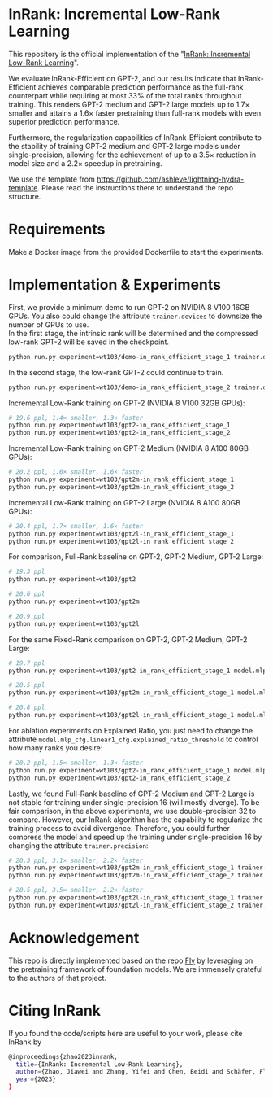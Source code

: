 # InRank: Incremental Low-Rank Learning
This repository is the official implementation of the "[InRank: Incremental Low-Rank Learning](https://arxiv.org/abs/2306.11250)".

We evaluate InRank-Efficient on GPT-2, and our results indicate that InRank-Efficient achieves comparable prediction performance as the full-rank counterpart while requiring at most 33% of the total ranks throughout training. This renders GPT-2 medium and GPT-2 large models up to 1.7× smaller and attains a 1.6× faster pretraining than full-rank models with even superior prediction performance.

Furthermore, the regularization capabilities of InRank-Efficient contribute to the stability of training GPT-2 medium and GPT-2 large models under single-precision, allowing for the achievement of up to a 3.5× reduction in model size and a 2.2× speedup in pretraining.

We use the template from https://github.com/ashleve/lightning-hydra-template. Please read the instructions there to understand the repo structure.

# Requirements
Make a Docker image from the provided Dockerfile to start the experiments.

# Implementation & Experiments
First, we provide a minimum demo to run GPT-2 on NVIDIA 8 V100 16GB GPUs. You also could change the attribute `trainer.devices` to downsize the number of GPUs to use.  </br>
In the first stage, the intrinsic rank will be determined and the compressed low-rank GPT-2 will be saved in the checkpoint.
```sh
python run.py experiment=wt103/demo-in_rank_efficient_stage_1 trainer.devices=8
```
In the second stage, the low-rank GPT-2 could continue to train.
```sh
python run.py experiment=wt103/demo-in_rank_efficient_stage_2 trainer.devices=8
```

Incremental Low-Rank training on GPT-2 (NVIDIA 8 V100 32GB GPUs):
```sh
# 19.6 ppl, 1.4× smaller, 1.3× faster
python run.py experiment=wt103/gpt2-in_rank_efficient_stage_1
python run.py experiment=wt103/gpt2-in_rank_efficient_stage_2
```

Incremental Low-Rank training on GPT-2 Medium (NVIDIA 8 A100 80GB GPUs): 
```sh
# 20.2 ppl, 1.6× smaller, 1.6× faster
python run.py experiment=wt103/gpt2m-in_rank_efficient_stage_1
python run.py experiment=wt103/gpt2m-in_rank_efficient_stage_2
```

Incremental Low-Rank training on GPT-2 Large (NVIDIA 8 A100 80GB GPUs):
```sh
# 20.4 ppl, 1.7× smaller, 1.6× faster
python run.py experiment=wt103/gpt2l-in_rank_efficient_stage_1
python run.py experiment=wt103/gpt2l-in_rank_efficient_stage_2
```

For comparison, Full-Rank baseline on GPT-2, GPT-2 Medium, GPT-2 Large:
```sh
# 19.3 ppl
python run.py experiment=wt103/gpt2
```
```sh
# 20.6 ppl
python run.py experiment=wt103/gpt2m
```
```sh
# 20.9 ppl
python run.py experiment=wt103/gpt2l
```

For the same Fixed-Rank comparison on GPT-2, GPT-2 Medium, GPT-2 Large:
```sh
# 19.7 ppl
python run.py experiment=wt103/gpt2-in_rank_efficient_stage_1 model.mlp_cfg.linear1_cfg.init_modes=254 model.mlp_cfg.linear1_cfg.buffer_modes=0 model.mlp_cfg.linear1_cfg.warmup_iter=999999999
```
```sh
# 20.5 ppl
python run.py experiment=wt103/gpt2m-in_rank_efficient_stage_1 model.mlp_cfg.linear1_cfg.init_modes=287 model.mlp_cfg.linear1_cfg.buffer_modes=0 model.mlp_cfg.linear1_cfg.warmup_iter=999999999
```
```sh
# 20.8 ppl
python run.py experiment=wt103/gpt2l-in_rank_efficient_stage_1 model.mlp_cfg.linear1_cfg.init_modes=313 model.mlp_cfg.linear1_cfg.buffer_modes=0 model.mlp_cfg.linear1_cfg.warmup_iter=999999999
```

For ablation experiments on Explained Ratio, you just need to change the attribute `model.mlp_cfg.linear1_cfg.explained_ratio_threshold` to control how many ranks you desire:
```sh
# 20.2 ppl, 1.5× smaller, 1.3× faster
python run.py experiment=wt103/gpt2-in_rank_efficient_stage_1 model.mlp_cfg.linear1_cfg.explained_ratio_threshold=0.8
python run.py experiment=wt103/gpt2-in_rank_efficient_stage_2
```

Lastly, we found Full-Rank baseline of GPT-2 Medium and GPT-2 Large is not stable for training under single-precision 16 (will mostly diverge). To be fair comparison, in the above experiments, we use double-precision 32 to compare. However, our InRank algorithm has the capability to regularize the training process to avoid divergence. Therefore, you could further compress the model and speed up the training under single-precision 16 by changing the attribute `trainer.precision`:
```sh
# 20.3 ppl, 3.1× smaller, 2.2× faster
python run.py experiment=wt103/gpt2m-in_rank_efficient_stage_1 trainer.precision=16
python run.py experiment=wt103/gpt2m-in_rank_efficient_stage_2 trainer.precision=16
```
```sh
# 20.5 ppl, 3.5× smaller, 2.2× faster
python run.py experiment=wt103/gpt2l-in_rank_efficient_stage_1 trainer.precision=16
python run.py experiment=wt103/gpt2l-in_rank_efficient_stage_2 trainer.precision=16
```

# Acknowledgement
This repo is directly implemented based on the repo [Fly](https://github.com/HazyResearch/fly) by leveraging on the pretraining framework of foundation models. We are immensely grateful to the authors of that project.

# Citing InRank
If you found the code/scripts here are useful to your work, please cite InRank by
```sh
@inproceedings{zhao2023inrank,
  title={InRank: Incremental Low-Rank Learning},
  author={Zhao, Jiawei and Zhang, Yifei and Chen, Beidi and Schäfer, Florian and Anandkumar, Anima},
  year={2023}
}
```


